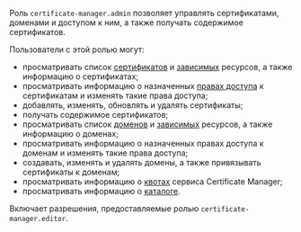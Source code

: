 Роль `certificate-manager.admin` позволяет управлять сертификатами, доменами и доступом к ним, а также получать содержимое сертификатов.

Пользователи с этой ролью могут:
* просматривать список [сертификатов](../../certificate-manager/concepts/index.md/#types) и [зависимых](../../certificate-manager/concepts/services.md) ресурсов, а также информацию о сертификатах;
* просматривать информацию о назначенных [правах доступа](../../iam/concepts/access-control/index.md) к сертификатам и изменять такие права доступа;
* добавлять, изменять, обновлять и удалять сертификаты;
* получать содержимое сертификатов;
* просматривать список [доменов](../../certificate-manager/concepts/domains/index.md) и [зависимых](../../certificate-manager/concepts/domains/services.md) ресурсов, а также информацию о доменах;
* просматривать информацию о назначенных правах доступа к доменам и изменять такие права доступа;
* создавать, изменять и удалять домены, а также привязывать сертификаты к доменам;
* просматривать информацию о [квотах](../../certificate-manager/concepts/limits.md#certificate-manager-quotas) сервиса Certificate Manager;
* просматривать информацию о [каталоге](../../resource-manager/concepts/resources-hierarchy.md#folder).

Включает разрешения, предоставляемые ролью `certificate-manager.editor`.
